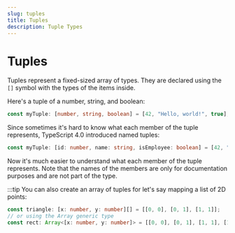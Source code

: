 ```yaml
---
slug: tuples
title: Tuples
description: Tuple Types
---
```


# Tuples
Tuples represent a fixed-sized array of types.
They are declared using the `[]` symbol with the types of the items inside.

Here's a tuple of a number, string, and boolean:
```ts
const myTuple: [number, string, boolean] = [42, "Hello, world!", true];
```

Since sometimes it's hard to know what each member of the tuple represents, TypeScript 4.0 introduced named tuples:
```ts
const myTuple: [id: number, name: string, isEmployee: boolean] = [42, "John", true];
```
Now it's much easier to understand what each member of the tuple represents.
Note that the names of the members are only for documentation purposes and are not part of the type.


:::tip
You can also create an array of tuples for let's say mapping a list of 2D points:
```ts
const triangle: [x: number, y: number][] = [[0, 0], [0, 1], [1, 1]];
// or using the Array generic type
const rect: Array<[x: number, y: number]> = [[0, 0], [0, 1], [1, 1], [1, 0]];
```